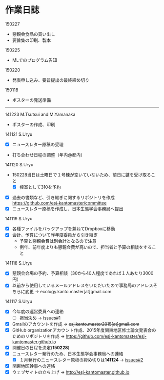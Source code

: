 # 作業日誌

150227

- 懇親会食品の買い出し
- 要旨集の印刷、製本

150225

- MLでのプログラム告知

150220

- 発表申し込み、要旨提出の最終締め切り

150118

- ポスターの発送準備

----

141223 M.Tsutsui and M.Yamanaka

- ポスターの作成、印刷

141121 S.Uryu

- [x] ニュースレター原稿の受理
- 打ち合わせ日程の調整（年内@都内） 

141120 S.Uryu

- 150228当日は土曜日で１号棟が空いていないため、前日に鍵を受け取ること
    - [x] 控室として310を予約
- [x] 過去の書類など、引き継ぎに関するリポジトリを作成 https://github.com/esj-kantomaster/committee
- [x] ニュースレター原稿を作成し、日本生態学会事務局へ提出

141119 S.Uryu

- [x] 各種ファイルをバックアップを兼ねてDropboxに移動
- [x] 会計、予算について昨年度委員から引き継ぎ
    * 予算と懇親会費は別会計となるので注意
    * 例年、前年度よりも懇親会費が高いので、担当者と予算の相談をすること

141118 S.Uryu

- [x] 懇親会会場の予約、予算相談（30から40人程度であれば１人あたり3000円）
- [x] 以前から使用しているメールアドレスをいただいたので事務局のアドレスそちらに変更 -> ecology.kanto.master[at]gmail.com

141117 S.Uryu

- [x] 今年度の運営委員への連絡
    - [ ] 担当決め -> [issues#1](https://github.com/esj-kantomaster/esj-kantomaster.github.io/issues/1)
- [x] Gmailのアカウントを作成 -> <del>esj.kanto.master2015[at]gmail.com</del>
- [x] GitHub organizationアカウント作成、2015年度関東地区修士論文発表会のためのリポジトリを作成 -> https://github.com/esj-kantomaster/esj-kantomaster.github.io
- [x] 開催日の日程を決定(**150228**)
- [x] ニュースレター発行のため、日本生態学会事務局への連絡
    - [x] １月発行のニュースレター原稿の締め切りは**141124** -> [issues#2](https://github.com/esj-kantomaster/esj-kantomaster.github.io/issues/2)
- [x] 関東地区幹事への連絡
- [x] ウェブサイトの立ち上げ -> http://esj-kantomaster.github.io
